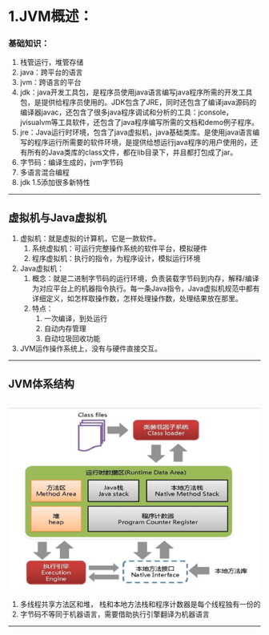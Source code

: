 # 1.JVM概述：

### 基础知识：

1. 栈管运行，堆管存储  
2. java：跨平台的语言
3. jvm：跨语言的平台
4. jdk：java开发工具包，是程序员使用java语言编写java程序所需的开发工具包，是提供给程序员使用的。JDK包含了JRE，同时还包含了编译java源码的编译器javac，还包含了很多java程序调试和分析的工具：jconsole，jvisualvm等工具软件，还包含了java程序编写所需的文档和demo例子程序。
5. jre：Java运行时环境，包含了java虚拟机，java基础类库。是使用java语言编写的程序运行所需要的软件环境，是提供给想运行java程序的用户使用的，还有所有的Java类库的class文件，都在lib目录下，并且都打包成了jar。
6. 字节码：编译生成的，jvm字节码
7. 多语言混合编程
8. jdk 1.5添加很多新特性

<hr />

## 虚拟机与Java虚拟机

1. 虚拟机：就是虚拟的计算机，它是一款软件。
   1. 系统虚拟机：可运行完整操作系统的软件平台，模拟硬件
   2. 程序虚拟机：执行的指令，为程序设计，模拟运行环境
2. Java虚拟机：
   1. 概念：就是二进制字节码的运行环境，负责装载字节码到内存，解释/编译为对应平台上的机器指令执行。每一条Java指令，Java虚拟机规范中都有详细定义，如怎样取操作数，怎样处理操作数，处理结果放在那里。
   2. 特点：
      1. 一次编译，到处运行
      2. 自动内存管理
      3. 自动垃圾回收功能
3. JVM运作操作系统上，没有与硬件直接交互。

<hr />

## JVM体系结构

​	![image-20200410191556538](https://raw.githubusercontent.com/MXHDOIT/picBed/master/img/image-20200410191556538.png)

1. 多线程共享方法区和堆， 栈和本地方法栈和程序计数器是每个线程独有一份的
2. 字节码不等同于机器语言，需要借助执行引擎翻译为机器语言

<hr />

